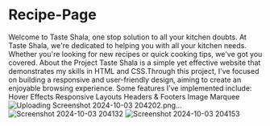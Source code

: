 # Recipe-Page
Welcome to Taste Shala, one stop solution to all your kitchen doubts. At Taste Shala, we're dedicated to helping you with all your kitchen needs. Whether you're looking for new recipes or quick cooking tips, we've got you covered. About the Project Taste Shala is a simple yet effective website that demonstrates my skills in HTML and CSS.Through this project, I’ve focused on building a responsive and user-friendly design, aiming to create an enjoyable browsing experience. Some features I’ve implemented include:
            Hover Effects
            Responsive Layouts
            Headers & Footers
            Image Marquee
                  ![Uploading Screenshot 2024-10-03 204202.png…]()
                  ![Screenshot 2024-10-03 204132](https://github.com/user-attachments/assets/d63d7a55-db3c-48f5-b669-8bd62ac17869)
                  ![Screenshot 2024-10-03 204153](https://github.com/user-attachments/assets/b4a54029-4807-4b2a-81aa-965e11aa96a0)

